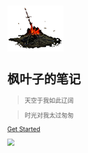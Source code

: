 <!-- _coverpage.md -->

![logo](./public/img/gouhuo.gif)

# 枫叶子的笔记

> 天空于我如此辽阔

> 时光对我太过匆匆


[Get Started](/DME.md)

<!-- 背景图片 -->
![](_public/img/background.jpg)